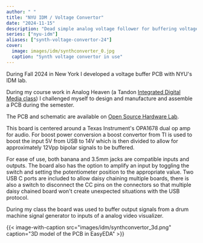 ```yaml
---
author: " "
title: "NYU IDM / Voltage Convertor"
date: "2024-11-15"
description: "Dead simple analog voltage follower for buffering voltages between analog music devices"
series: ["nyu-idm"]
aliases: ["synth-voltage-convertor-24"]
cover:
  image: images/idm/synthconverter_0.jpg
  caption: "Synth voltage convertor in use"
---
```


During Fall 2024 in New York I developed a voltage buffer PCB with NYU's IDM lab.

<!--more-->

During my course work in Analog Heaven (a Tandon [Integrated Digital Media class](http://idm.engineering.nyu.edu/)) I challenged myself to design and manufacture and assemble a PCB during the semester.

The PCB and schematic are available on [Open Source Hardware Lab](https://oshwlab.com/aha9251/synthvoltageconvertor_0).

This board is centered around a Texas Instrument's OPA1678 dual op amp for audio. For boost power conversion a boost convertor from TI is used to boost the input 5V from USB to 14V which is then divided to allow for approximately 12Vpp bipolar signals to be buffered. 

For ease of use, both banana and 3.5mm jacks are compatible inputs and outputs. The board also has the option to amplify an input by toggling the switch and setting the potentiometer position to the appropriate value. Two USB C ports are included to allow daisy chaining multiple boards, there is also a switch to disconnect the CC pins on the connectors so that multiple daisy chained board won't create unexpected situations with the USB protocol.

During my class the board was used to buffer output signals from a drum machine signal generator to inputs of a analog video visualizer. 

{{< image-with-caption src="images/idm/synthconvertor_3d.png" caption="3D model of the PCB in EasyEDA" >}}